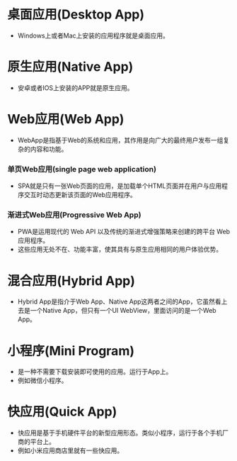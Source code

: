 # 桌面应用(Desktop App)
* Windows上或者Mac上安装的应用程序就是桌面应用。

# 原生应用(Native App)
* 安卓或者IOS上安装的APP就是原生应用。

# Web应用(Web App)
* WebApp是指基于Web的系统和应用，其作用是向广大的最终用户发布一组复杂的内容和功能。
### 单页Web应用(single page web application)
* SPA就是只有一张Web页面的应用，是加载单个HTML页面并在用户与应用程序交互时动态更新该页面的Web应用程序。
### 渐进式Web应用(Progressive Web App)
* PWA是运用现代的 Web API 以及传统的渐进式增强策略来创建的跨平台 Web 应用程序。
* 这些应用无处不在、功能丰富，使其具有与原生应用相同的用户体验优势。

# 混合应用(Hybrid App)
* Hybrid App是指介于Web App、Native App这两者之间的App，它虽然看上去是一个Native App，但只有一个UI WebView，里面访问的是一个Web App。

# 小程序(Mini Program)
* 是一种不需要下载安装即可使用的应用。运行于App上。
* 例如微信小程序。
 
# 快应用(Quick App)
* 快应用是基于手机硬件平台的新型应用形态。类似小程序，运行于各个手机厂商的平台上。
* 例如小米应用商店里就有一些快应用。

